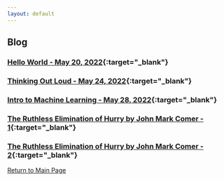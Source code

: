 ```yaml
---
layout: default
---
```


## Blog

### [Hello World - May 20, 2022](./blog/first.html){:target="_blank"}

### [Thinking Out Loud - May 24, 2022](./blog/second.html){:target="_blank"}

### [Intro to Machine Learning - May 28, 2022](./blog/third.html){:target="_blank"}

### [The Ruthless Elimination of Hurry by John Mark Comer - 1](./blog/fourth.html){:target="_blank"}

### [The Ruthless Elimination of Hurry by John Mark Comer - 2](./blog/fifth.html){:target="_blank"}

[Return to Main Page](./)
